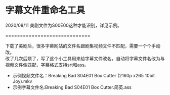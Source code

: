 # 字幕文件重命名工具
2020/08/11
美剧文件为S00E00这种才能识别，详见示例。

=============================

下载了美剧后，很多字幕网站的文件名跟剧集视频文件不匹配，需要一个个手动改。<br>
改了几次后烦了，写了这个小工具用来给字幕文件改名，自动将字幕文件名改为与视频文件像匹配，字幕格式支持srt和ass。<br>
- 示例视频文件名：Breaking Bad S04E01 Box Cutter (2160p x265 10bit Joy).mkv<br>
- 示例字幕文件名:Breaking Bad S04E01 Box Cutter.简英.ass<br>
